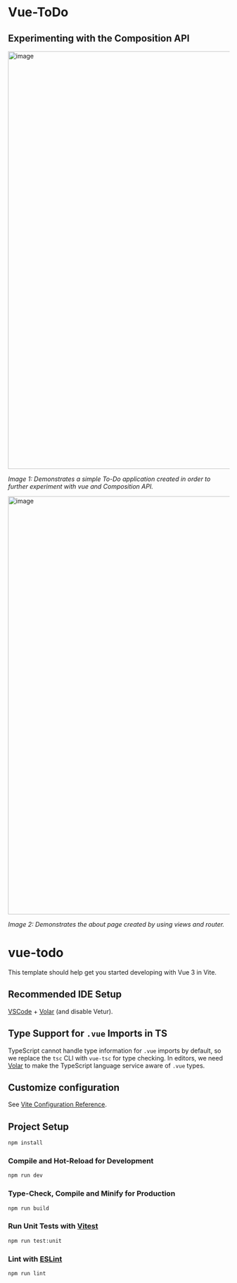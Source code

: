 # Vue-ToDo
## Experimenting with the Composition API

<img width="949" alt="image" src="https://github.com/user-attachments/assets/0bd99303-75a0-4883-b5b7-def574f7683b">

*Image 1: Demonstrates a simple To-Do application created in order to further experiment with vue and Composition API.*


<img width="950" alt="image" src="https://github.com/user-attachments/assets/6b824ebd-80dd-49df-8c71-2e8be01ba453">

*Image 2: Demonstrates the about page created by using views and router.*









# vue-todo

This template should help get you started developing with Vue 3 in Vite.

## Recommended IDE Setup

[VSCode](https://code.visualstudio.com/) + [Volar](https://marketplace.visualstudio.com/items?itemName=Vue.volar) (and disable Vetur).

## Type Support for `.vue` Imports in TS

TypeScript cannot handle type information for `.vue` imports by default, so we replace the `tsc` CLI with `vue-tsc` for type checking. In editors, we need [Volar](https://marketplace.visualstudio.com/items?itemName=Vue.volar) to make the TypeScript language service aware of `.vue` types.

## Customize configuration

See [Vite Configuration Reference](https://vite.dev/config/).

## Project Setup

```sh
npm install
```

### Compile and Hot-Reload for Development

```sh
npm run dev
```

### Type-Check, Compile and Minify for Production

```sh
npm run build
```

### Run Unit Tests with [Vitest](https://vitest.dev/)

```sh
npm run test:unit
```

### Lint with [ESLint](https://eslint.org/)

```sh
npm run lint
```
